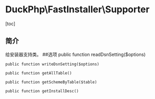 # DuckPhp\FastInstaller\Supporter
[toc]
## 简介
给安装器支持类。 
##选项
    public function readDsnSetting($options)

    public function writeDsnSetting($options)

    public function getAllTable()

    public function getSchemeByTable($table)

    public function getInstallDesc()

